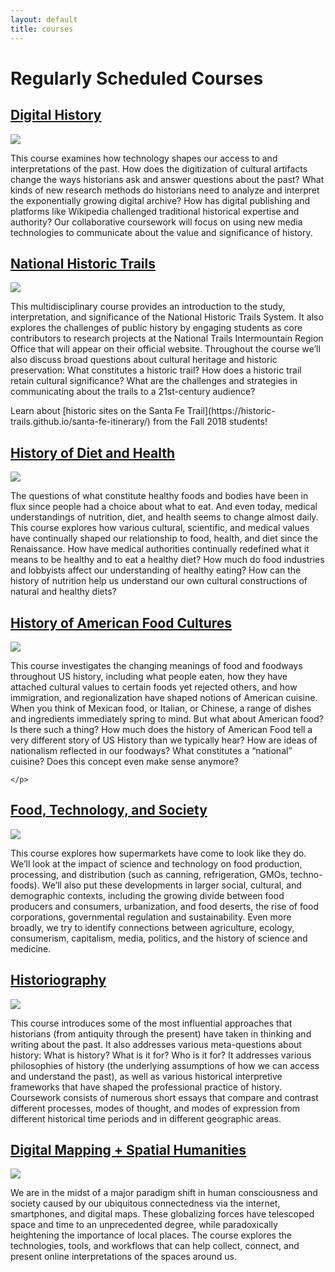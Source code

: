 ```yaml
---
layout: default
title: courses
---
```


# Regularly Scheduled Courses

<div class="row course">

<div class="col-12">
  <h2 class="course-title"><a href="digital-history">Digital History</a></h2>
</div>

<div class="col-4">
  <img class="course-poster" src="images/digital-history-sm.jpg">
</div>

  <div class="col-8">
    <p class="course-desc">This course examines how technology shapes our access to and interpretations of the past. How does the digitization of cultural artifacts change the ways historians ask and answer questions about the past? What kinds of new research methods do historians need to analyze and interpret the exponentially growing digital archive? How has digital publishing and platforms like Wikipedia challenged traditional historical expertise and authority? Our collaborative coursework will focus on using new media technologies to communicate about the value and significance of history.</p>
  </div>

</div>



<div class="row course">
<div class="col-12">
  <h2 class="course-title"><a href="trails">National Historic Trails</a></h2>
</div>

<div class="col-4">
  <img class="course-poster" src="images/trails-sm.jpg">
</div>

  <div class="col-8">
    <p class="course-desc">This multidisciplinary course provides an introduction to the study, interpretation, and significance of the National Historic Trails System. It also explores the challenges of public history by engaging students as core contributors to research projects at the National Trails Intermountain Region Office that will appear on their official website. Throughout the course we’ll also discuss broad questions about cultural heritage and historic preservation: What constitutes a historic trail? How does a historic trail retain cultural significance? What are the challenges and strategies in communicating about the trails to a 21st-century audience?</p>
    <p> Learn about [historic sites on the Santa Fe Trail](https://historic-trails.github.io/santa-fe-itinerary/) from the Fall 2018 students!</p>
  </div>

</div>



<div class="row course">
<div class="col-12">
  <h2 class="course-title"><a href="food-diet-health">History of Diet and Health</a></h2>
</div>

<div class="col-4">
  <img class="course-poster" src="images/diet-health-sm.jpg">
</div>

  <div class="col-8">
    <p class="course-desc">
     The questions of what constitute healthy foods and bodies have been in flux since people had a choice about what to eat. And even today, medical understandings of nutrition, diet, and health seems to change almost daily. This course explores how various cultural, scientific, and medical values have continually shaped our relationship to food, health, and diet since the Renaissance. How have medical authorities continually redefined what it means to be healthy and to eat a healthy diet?  How much do food industries and lobbyists affect our understanding of healthy eating? How can the history of nutrition help us understand our own cultural constructions of natural and healthy diets?
    </p>
  </div>

</div>


<div class="row course">
<div class="col-12">
  <h2 class="course-title"><a href="american-food">History of American Food Cultures</a></h2>
</div>

<div class="col-4">
  <img class="course-poster" src="images/american-food-sm.jpg">
</div>

  <div class="col-8">
    <p class="course-desc">
This course investigates the changing meanings of food and foodways throughout US history, including what people eaten, how they have attached cultural values to certain foods yet rejected others, and how immigration, and regionalization have shaped notions of American cuisine. When you think of Mexican food, or Italian, or Chinese, a range of dishes and ingredients immediately spring to mind. But what about American food? Is there such a thing? How much does the history of American Food tell a very different story of US History than we typically hear? How are ideas of nationalism reflected in our foodways? What constitutes a “national” cuisine? Does this concept even make sense anymore?

    </p>
  </div>

</div>


<div class="row course">
<div class="col-12">
  <h2 class="course-title"><a href="food-technology-society">Food, Technology, and Society</a></h2>
</div>

<div class="col-4">
  <img class="course-poster" src="images/food-tech-society-sm.jpg">
</div>

<div class="col-8">
  <p class="course-desc">
    This course explores how supermarkets have come to look like they do. We’ll look at the impact of science and technology on food production, processing, and distribution (such as canning, refrigeration, GMOs, techno-foods). We’ll also put these developments in larger social, cultural, and demographic contexts, including the growing divide between food producers and consumers, urbanization, and food deserts, the rise of food corporations, governmental regulation and sustainability. Even more broadly, we try to identify connections between agriculture, ecology, consumerism, capitalism, media, politics, and the history of science and medicine.
  </p>
</div>

</div>



<div class="row course">
<div class="col-12">
  <h2 class="course-title"><a href="historiography">Historiography</a></h2>
</div>


<div class="col-4">
  <img class="course-poster" src="images/historiography-sm.jpg">
</div>

<div class="col-8">
  <p class="course-desc">
    This course introduces some of the most influential approaches that historians (from antiquity through the present) have taken in thinking and writing about the past. It also addresses various meta-questions about history: What is history? What is it for? Who is it for? It addresses various philosophies of history (the underlying assumptions of how we can access and understand the past), as well as various historical interpretive frameworks that have shaped the professional practice of history. Coursework consists of numerous short essays that compare and contrast different processes, modes of thought, and modes of expression from different historical time periods and in different geographic areas.
  </p>
</div>

</div>


<div class="row course">
<div class="col-12">
  <h2 class="course-title"><a href="digital-mapping">Digital Mapping + Spatial Humanities</a></h2>
</div>


<div class="col-4">
  <img class="course-poster" src="images/digital-mapping-humanities-sm.jpg">
</div>

<div class="col-8">
  <p class="course-desc">
  We are in the midst of a major paradigm shift in human consciousness and society caused by our ubiquitous connectedness via the internet, smartphones, and digital maps. These globalizing forces have telescoped space and time to an unprecedented degree, while paradoxically heightening the importance of local places. The course explores the technologies, tools, and workflows that can help collect, connect, and present online interpretations of the spaces around us.
  </p>
</div>

</div>
